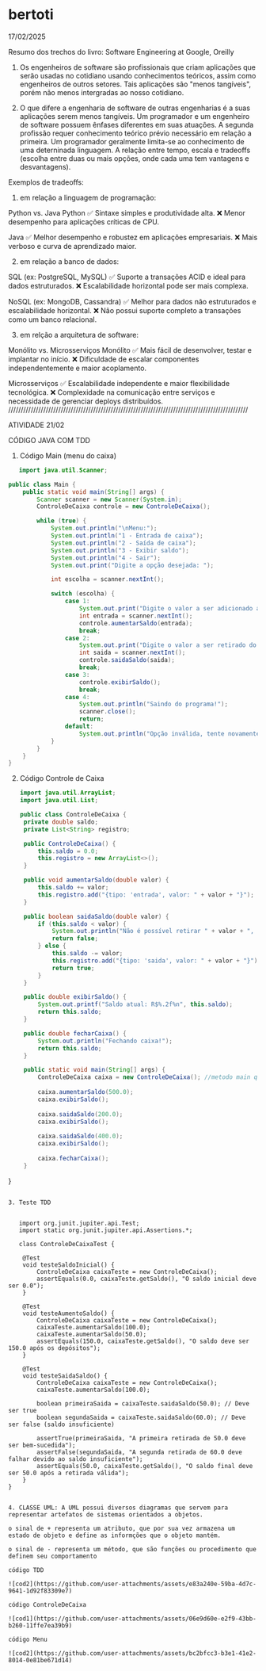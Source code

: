 # bertoti
17/02/2025

Resumo dos trechos do livro: Software Engineering at Google, Oreilly

1) Os engenheiros de software são profissionais que criam aplicações que serão usadas no cotidiano usando conhecimentos teóricos, assim como engenheiros de outros setores. Tais aplicações são "menos tangíveis", porém não menos intergradas ao nosso cotidiano. 

2) O que difere a engenharia de software de outras engenharias é a suas aplicações serem menos tangíveis. Um programador e um engenheiro de software possuem ênfases diferentes em suas atuações. A segunda profissão requer conhecimento teórico prévio necessário em relação a primeira. Um programador geralmente limita-se ao conhecimento de uma deterninada linguagem. A relação entre tempo, escala e tradeoffs (escolha entre duas ou mais opções, onde cada uma tem vantagens e desvantagens).

Exemplos de tradeoffs: 

1) em relação a linguagem de programação:

Python vs. Java
Python
✅ Sintaxe simples e produtividade alta.
❌ Menor desempenho para aplicações críticas de CPU.

Java
✅ Melhor desempenho e robustez em aplicações empresariais.
❌ Mais verboso e curva de aprendizado maior.

2) em relação a banco de dados:

SQL (ex: PostgreSQL, MySQL)
✅ Suporte a transações ACID e ideal para dados estruturados.
❌ Escalabilidade horizontal pode ser mais complexa.

NoSQL (ex: MongoDB, Cassandra)
✅ Melhor para dados não estruturados e escalabilidade horizontal.
❌ Não possui suporte completo a transações como um banco relacional.

3) em relção a arquitetura de software: 

Monólito vs. Microsserviços
Monólito
✅ Mais fácil de desenvolver, testar e implantar no início.
❌ Dificuldade de escalar componentes independentemente e maior acoplamento.

Microsserviços
✅ Escalabilidade independente e maior flexibilidade tecnológica.
❌ Complexidade na comunicação entre serviços e necessidade de gerenciar deploys distribuídos.
////////////////////////////////////////////////////////////////////////////////////////////////

ATIVIDADE 21/02 

CÓDIGO JAVA COM TDD 

1. Código Main (menu do caixa)

```java
   import java.util.Scanner;

public class Main {
    public static void main(String[] args) {
        Scanner scanner = new Scanner(System.in);
        ControleDeCaixa controle = new ControleDeCaixa();

        while (true) {
            System.out.println("\nMenu:");
            System.out.println("1 - Entrada de caixa");
            System.out.println("2 - Saída de caixa");
            System.out.println("3 - Exibir saldo");
            System.out.println("4 - Sair");
            System.out.print("Digite a opção desejada: ");

            int escolha = scanner.nextInt();

            switch (escolha) {
                case 1:
                    System.out.print("Digite o valor a ser adicionado ao caixa: ");
                    int entrada = scanner.nextInt();
                    controle.aumentarSaldo(entrada);
                    break;
                case 2:
                    System.out.print("Digite o valor a ser retirado do caixa: ");
                    int saida = scanner.nextInt();
                    controle.saidaSaldo(saida);
                    break;
                case 3:
                    controle.exibirSaldo();
                    break;
                case 4:
                    System.out.println("Saindo do programa!");
                    scanner.close();
                    return;
                default:
                    System.out.println("Opção inválida, tente novamente.");
            }
        }
    }
}
```

2. Código Controle de Caixa

   ```java
   import java.util.ArrayList;
   import java.util.List;

   public class ControleDeCaixa {
    private double saldo;
    private List<String> registro;

    public ControleDeCaixa() {
        this.saldo = 0.0;
        this.registro = new ArrayList<>();
    }

    public void aumentarSaldo(double valor) {
        this.saldo += valor;
        this.registro.add("{tipo: 'entrada', valor: " + valor + "}");
    }

    public boolean saidaSaldo(double valor) {
        if (this.saldo < valor) {
            System.out.println("Não é possível retirar " + valor + ", pois o saldo é de: " + this.saldo);
            return false;
        } else {
            this.saldo -= valor;
            this.registro.add("{tipo: 'saida', valor: " + valor + "}");
            return true;
        }
    }

    public double exibirSaldo() {
        System.out.printf("Saldo atual: R$%.2f%n", this.saldo);
        return this.saldo;
    }

    public double fecharCaixa() {
        System.out.println("Fechando caixa!");
        return this.saldo;
    }

    public static void main(String[] args) {
        ControleDeCaixa caixa = new ControleDeCaixa(); //metodo main q cria uma instancia de ControleDeCaixa 
        
        caixa.aumentarSaldo(500.0);
        caixa.exibirSaldo();
        
        caixa.saidaSaldo(200.0);
        caixa.exibirSaldo();
        
        caixa.saidaSaldo(400.0);
        caixa.exibirSaldo();
        
        caixa.fecharCaixa();
    }
}
```

3. Teste TDD


   import org.junit.jupiter.api.Test;
   import static org.junit.jupiter.api.Assertions.*;

   class ControleDeCaixaTest {

    @Test
    void testeSaldoInicial() {
        ControleDeCaixa caixaTeste = new ControleDeCaixa();
        assertEquals(0.0, caixaTeste.getSaldo(), "O saldo inicial deve ser 0.0");
    }

    @Test
    void testeAumentoSaldo() {
        ControleDeCaixa caixaTeste = new ControleDeCaixa();
        caixaTeste.aumentarSaldo(100.0);
        caixaTeste.aumentarSaldo(50.0);
        assertEquals(150.0, caixaTeste.getSaldo(), "O saldo deve ser 150.0 após os depósitos");
    }

    @Test
    void testeSaidaSaldo() {
        ControleDeCaixa caixaTeste = new ControleDeCaixa();
        caixaTeste.aumentarSaldo(100.0);

        boolean primeiraSaida = caixaTeste.saidaSaldo(50.0); // Deve ser true
        boolean segundaSaida = caixaTeste.saidaSaldo(60.0); // Deve ser false (saldo insuficiente)

        assertTrue(primeiraSaida, "A primeira retirada de 50.0 deve ser bem-sucedida");
        assertFalse(segundaSaida, "A segunda retirada de 60.0 deve falhar devido ao saldo insuficiente");
        assertEquals(50.0, caixaTeste.getSaldo(), "O saldo final deve ser 50.0 após a retirada válida");
    }
}


4. CLASSE UML: A UML possui diversos diagramas que servem para representar artefatos de sistemas orientados a objetos.

o sinal de + representa um atributo, que por sua vez armazena um estado de objeto e define as informções que o objeto mantém.

o sinal de - representa um método, que são funções ou procedimento que definem seu comportamento

código TDD

![cod2](https://github.com/user-attachments/assets/e83a240e-59ba-4d7c-9641-1d92f83309e7)

código ControleDeCaixa

![cod1](https://github.com/user-attachments/assets/06e9d60e-e2f9-43bb-b260-11ffe7ea39b9)

código Menu

![cod2](https://github.com/user-attachments/assets/bc2bfcc3-b3e1-41e2-8014-0e81be671d14)


